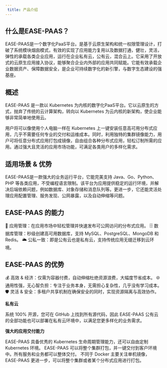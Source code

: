 ```yaml
---
 title: 产品介绍
---
```



## **什么是EASE-PAAS？**

EASE-PAAS是一个数字化PaaS平台。是基于云原生架构和统一权限管理设计，打破了系统模块烟囱模式，有效的实现了应用能力复用以及数据打通，健壮，灵活，弹性的承载各类企业应用，运行在企业私有云，公有云，混合云上。它采用了开放式的云原生应用接入协议，能够聚合企业内外部的应用共同赋能。它能有效承载企业数据资产、保障数据安全，是企业可持续数字化的新引擎，与数字生态建设的强基座。

## **概述**

EASE-PAAS 是一款以 Kubernetes 为内核的数字化PaaS平台。它以云原生的方式，抛弃了传统的云计算架构，转向以 Kubernetes 为云内核的新架构，使企业能够非常简单地使用云。

用户将可以像使用个人电脑一样在 Kubernetes 上一键安装任意高可用分布式应用，几乎不需要任何专业的交付和运维成本。同时，利用独特的集群镜像能力，用户可将任意分布式应用打包成镜像，自由组合各种分布式应用，轻松订制所需的应用。通过强大且灵活的应用市场功能，可满足各类用户的多样化需求。

## **适用场景 & 优势**

EASE-PAAS是一款强大的业务运行平台，它能完美支持 Java、Go、Python、PHP 等各类应用，不受编程语言限制。该平台为应用提供稳定的运行环境，并解决后端依赖问题，例如数据库、对象存储和消息队列等。更进一步，它还能灵活处理应用配置管理、服务发现、公网暴露，以及自动伸缩等问题。

## **EASE-PAAS 的能力**

🚀 应用管理：在应用市场中轻松管理并快速发布可公网访问的分布式应用。
🗄️ 数据库管理：秒级创建高可用数据库，支持 MySQL、PostgreSQL、MongoDB 和 Redis。
🌥️ 公私一致：即是公有云也是私有云，支持传统应用无缝迁移到云环境。

## **EASE-PAAS 的优势**

💰 高效 & 经济：仅需为容器付费，自动伸缩杜绝资源浪费，大幅度节省成本。
🌐 通用性强，无心智负担：专注于业务本身，无需担心复杂性，几乎没有学习成本。
🛡️ 灵活 & 安全：多租户共享机制在确保安全的同时，实现资源隔离与高效协作。

**私有云**

系统 100% 开源，您可在 GitHub 上找到所有源代码，因此 EASE-PAAS 公有云的全部功能也可以部署在私有云环境中，以满足您更多样化的业务需求。

**强大的应用交付能力**

EASE-PAAS 具备优秀的 Kubernetes 生命周期管理能力，还可以自由定制 Kubernetes 环境。
EASE-PAAS 可以将整个集群打包，并一键交付到客户环境中。所有服务和业务都可以整体交付。
不同于 Docker 主要关注单机镜像，EASE-PAAS 更进一步，可以将整个集群或者某个分布式应用进行打包。

